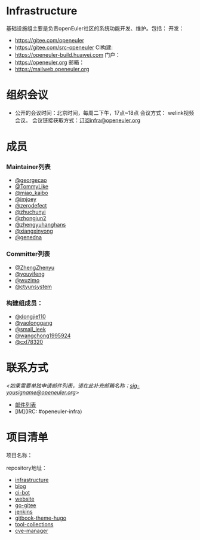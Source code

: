 # Infrastructure

基础设施组主要是负责openEuler社区的系统功能开发、维护。包括：
  开发：
  - https://gitee.com/openeuler
  - https://gitee.com/src-openeuler
  CI构建:
  - https://openeuler-build.huawei.com
  门户：
  - https://openeuler.org
  邮箱：
  - https://mailweb.openeuler.org


# 组织会议

- 公开的会议时间：北京时间，每周二下午，17点~18点
  会议方式： welink视频会议。
  会议链接获取方式：订阅infra@openeuler.org

# 成员

### Maintainer列表

- [@georgecao](https://gitee.com/georgecao)
- [@TommyLike](https://gitee.com/TommyLike)
- [@miao_kaibo](https://gitee.com/miao_kaibo)
- [@imjoey](https://gitee.com/imjoey)
- [@zerodefect](https://gitee.com/zerodefect)
- [@zhuchunyi](https://gitee.com/zhuchunyi)
- [@zhongjun2](https://gitee.com/zhongjun2)
- [@zhengyuhanghans](https://gitee.com/zhengyuhanghans)
- [@xiangxinyong](https://gitee.com/xiangxinyong)
- [@genedna](https://gitee.com/genedna)

### Committer列表
- [@ZhengZhenyu](https://gitee.com/ZhengZhenyu)
- [@youyifeng](https://gitee.com/youyifeng)
- [@wuzimo](https://gitee.com/wuzimo)
- [@ctyunsystem](https://gitee.com/ctyunsystem)

### 构建组成员：
- [@dongjie110](https://gitee.com/dongjie110)
- [@yaolonggang](https://gitee.com/yaolonggang)
- [@small_leek](https://gitee.com/small_leek)
- [@wangchong1995924](https://gitee.com/wangchong1995924)
- [@cxl78320](https://gitee.com/cxl78320)


# 联系方式

*<如果需要单独申请邮件列表，请在此补充邮箱名称：sig-yousigname@openeuler.org>*

- [邮件列表](mailto:infra@openeuler.org)
- [IM](IRC: #openeuler-infra)


# 项目清单


项目名称：

repository地址：

- [infrastructure](https://gitee.com/openeuler/infrastructure)
- [blog](https://gitee.com/openeuler/website-v2/tree/master/web-ui/docs/zh/blog)
- [ci-bot](https://gitee.com/openeuler/ci-bot)
- [website](https://gitee.com/openeuler/website-v2)
- [go-gitee](https://gitee.com/openeuler/go-gitee)
- [jenkins](https://gitee.com/openeuler/openeuler-jenkins)
- [gitbook-theme-hugo](https://gitee.com/openeuler/gitbook-theme-hugo)
- [tool-collections](https://gitee.com/openeuler/tool-collections)
- [cve-manager](https://gitee.com/openeuler/cve-manager)
